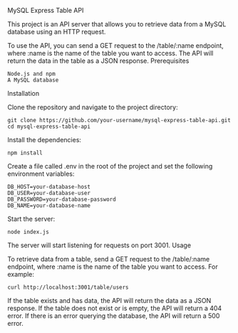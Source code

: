 MySQL Express Table API

This project is an API server that allows you to retrieve data from a MySQL database using an HTTP request.

To use the API, you can send a GET request to the /table/:name endpoint, where :name is the name of the table you want to access. The API will return the data in the table as a JSON response.
Prerequisites

    Node.js and npm
    A MySQL database

Installation

Clone the repository and navigate to the project directory:

    git clone https://github.com/your-username/mysql-express-table-api.git
    cd mysql-express-table-api

Install the dependencies:

    npm install

Create a file called .env in the root of the project and set the following environment variables:

    DB_HOST=your-database-host
    DB_USER=your-database-user
    DB_PASSWORD=your-database-password
    DB_NAME=your-database-name

Start the server:

    node index.js

The server will start listening for requests on port 3001.
Usage

To retrieve data from a table, send a GET request to the /table/:name endpoint, where :name is the name of the table you want to access. For example:

    curl http://localhost:3001/table/users

If the table exists and has data, the API will return the data as a JSON response. If the table does not exist or is empty, the API will return a 404 error. If there is an error querying the database, the API will return a 500 error.